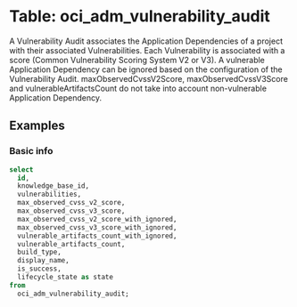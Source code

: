# Table: oci_adm_vulnerability_audit

A Vulnerability Audit associates the Application Dependencies of a project with their associated Vulnerabilities. Each Vulnerability is associated with a score (Common Vulnerability Scoring System V2 or V3). A vulnerable Application Dependency can be ignored based on the configuration of the Vulnerability Audit. maxObservedCvssV2Score, maxObservedCvssV3Score and vulnerableArtifactsCount do not take into account non-vulnerable Application Dependency.

## Examples

### Basic info

```sql
select
  id,
  knowledge_base_id,
  vulnerabilities,
  max_observed_cvss_v2_score,
  max_observed_cvss_v3_score,
  max_observed_cvss_v2_score_with_ignored,
  max_observed_cvss_v3_score_with_ignored,
  vulnerable_artifacts_count_with_ignored,
  vulnerable_artifacts_count,
  build_type,
  display_name,
  is_success,
  lifecycle_state as state 
from
  oci_adm_vulnerability_audit;
```
